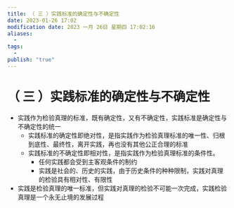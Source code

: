 ```yaml
---
title: （ 三 ）实践标准的确定性与不确定性
date: 2023-01-26 17:02
modification date: 2023 一月 26日 星期四 17:02:16
aliases:
  - 
tags:
  - 
publish: "true"
---
```


# （ 三 ）实践标准的确定性与不确定性

- 实践作为检验真理的标准，既有确定性，又有不确定性，实践标准是确定性与不确定性的统一
	- 实践标准的确定性即绝对性，是指实践作为检验真理标准的唯一性、归根到底性、最终性，离开实践，再也没有其他公正合理的标准
	- 实践标准的不确定性即相对性，是指实践作为检验真理标准的条件性。
		- 任何实践都会受到主客观条件的制约
		- 实践是社会的、历史的实践，由于历史条件的种种限制，实践对真理的检验具有相对性、有限性
- 实践是检验真理的唯一标准，但实践对真理的检验不可能一次完成，实践检验真理是一个永无止境的发展过程